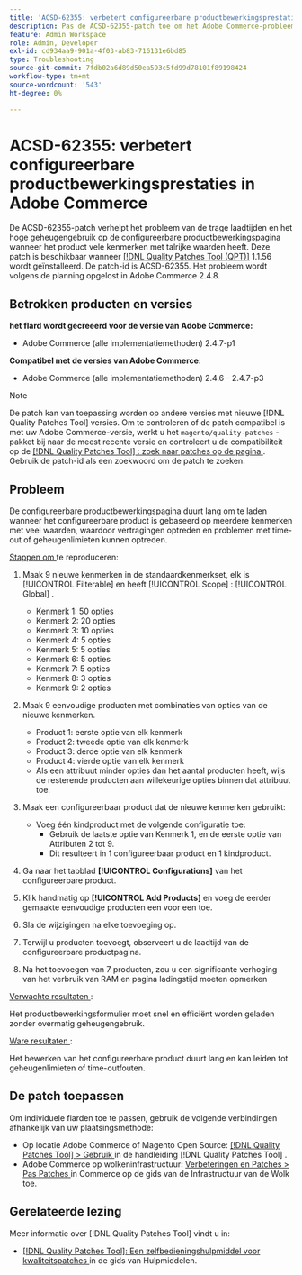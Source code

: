 ```yaml
---
title: 'ACSD-62355: verbetert configureerbare productbewerkingsprestaties in Adobe Commerce'
description: Pas de ACSD-62355-patch toe om het Adobe Commerce-probleem op te lossen, waarbij de configureerbare pagina voor productbewerking langzaam wordt geladen wanneer het product is gebaseerd op talrijke kenmerken met veel waarden.
feature: Admin Workspace
role: Admin, Developer
exl-id: cd934aa9-901a-4f03-ab83-716131e6bd85
type: Troubleshooting
source-git-commit: 7fdb02a6d89d50ea593c5fd99d78101f89198424
workflow-type: tm+mt
source-wordcount: '543'
ht-degree: 0%

---
```


# ACSD-62355: verbetert configureerbare productbewerkingsprestaties in Adobe Commerce

De ACSD-62355-patch verhelpt het probleem van de trage laadtijden en het hoge geheugengebruik op de configureerbare productbewerkingspagina wanneer het product vele kenmerken met talrijke waarden heeft. Deze patch is beschikbaar wanneer [[!DNL Quality Patches Tool (QPT)]](/help/tools/quality-patches-tool/quality-patches-tool-to-self-serve-quality-patches.md) 1.1.56 wordt geïnstalleerd. De patch-id is ACSD-62355. Het probleem wordt volgens de planning opgelost in Adobe Commerce 2.4.8.

## Betrokken producten en versies

**het flard wordt gecreeerd voor de versie van Adobe Commerce:**

* Adobe Commerce (alle implementatiemethoden) 2.4.7-p1

**Compatibel met de versies van Adobe Commerce:**

* Adobe Commerce (alle implementatiemethoden) 2.4.6 - 2.4.7-p3

>[!NOTE]
>
>De patch kan van toepassing worden op andere versies met nieuwe [!DNL Quality Patches Tool] versies. Om te controleren of de patch compatibel is met uw Adobe Commerce-versie, werkt u het `magento/quality-patches` -pakket bij naar de meest recente versie en controleert u de compatibiliteit op de [[!DNL Quality Patches Tool] : zoek naar patches op de pagina ](https://experienceleague.adobe.com/tools/commerce-quality-patches/index.html?lang=nl-NL) . Gebruik de patch-id als een zoekwoord om de patch te zoeken.

## Probleem

De configureerbare productbewerkingspagina duurt lang om te laden wanneer het configureerbare product is gebaseerd op meerdere kenmerken met veel waarden, waardoor vertragingen optreden en problemen met time-out of geheugenlimieten kunnen optreden.

<u> Stappen om </u> te reproduceren:

1. Maak 9 nieuwe kenmerken in de standaardkenmerkset, elk is [!UICONTROL Filterable] en heeft [!UICONTROL Scope] : [!UICONTROL Global] .
   * Kenmerk 1: 50 opties
   * Kenmerk 2: 20 opties
   * Kenmerk 3: 10 opties
   * Kenmerk 4: 5 opties
   * Kenmerk 5: 5 opties
   * Kenmerk 6: 5 opties
   * Kenmerk 7: 5 opties
   * Kenmerk 8: 3 opties
   * Kenmerk 9: 2 opties

1. Maak 9 eenvoudige producten met combinaties van opties van de nieuwe kenmerken.
   * Product 1: eerste optie van elk kenmerk
   * Product 2: tweede optie van elk kenmerk
   * Product 3: derde optie van elk kenmerk
   * Product 4: vierde optie van elk kenmerk
   * Als een attribuut minder opties dan het aantal producten heeft, wijs de resterende producten aan willekeurige opties binnen dat attribuut toe.

1. Maak een configureerbaar product dat de nieuwe kenmerken gebruikt:
   * Voeg één kindproduct met de volgende configuratie toe:
      * Gebruik de laatste optie van Kenmerk 1, en de eerste optie van Attributen 2 tot 9.
      * Dit resulteert in 1 configureerbaar product en 1 kindproduct.
1. Ga naar het tabblad **[!UICONTROL Configurations]** van het configureerbare product.
1. Klik handmatig op **[!UICONTROL Add Products]** en voeg de eerder gemaakte eenvoudige producten een voor een toe.
1. Sla de wijzigingen na elke toevoeging op.
1. Terwijl u producten toevoegt, observeert u de laadtijd van de configureerbare productpagina.
1. Na het toevoegen van 7 producten, zou u een significante verhoging van het verbruik van RAM en pagina ladingstijd moeten opmerken

<u> Verwachte resultaten </u>:

Het productbewerkingsformulier moet snel en efficiënt worden geladen zonder overmatig geheugengebruik.

<u> Ware resultaten </u>:

Het bewerken van het configureerbare product duurt lang en kan leiden tot geheugenlimieten of time-outfouten.

## De patch toepassen

Om individuele flarden toe te passen, gebruik de volgende verbindingen afhankelijk van uw plaatsingsmethode:

* Op locatie Adobe Commerce of Magento Open Source: [[!DNL Quality Patches Tool] > Gebruik ](/help/tools/quality-patches-tool/usage.md) in de handleiding [!DNL Quality Patches Tool] .
* Adobe Commerce op wolkeninfrastructuur: [ Verbeteringen en Patches > Pas Patches ](https://experienceleague.adobe.com/docs/commerce-cloud-service/user-guide/develop/upgrade/apply-patches.html?lang=nl-NL) in Commerce op de gids van de Infrastructuur van de Wolk toe.

## Gerelateerde lezing

Meer informatie over [!DNL Quality Patches Tool] vindt u in:

* [[!DNL Quality Patches Tool]: Een zelfbedieningshulpmiddel voor kwaliteitspatches ](/help/tools/quality-patches-tool/quality-patches-tool-to-self-serve-quality-patches.md) in de gids van Hulpmiddelen.
